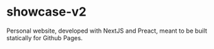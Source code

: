 # showcase-v2
Personal website, developed with NextJS and Preact, meant to be built statically for Github Pages.